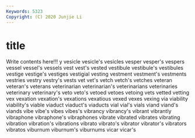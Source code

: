 ```yaml
---
Keywords: 5323
Copyright: (C) 2020 Junjie Li
---
```


# title

Write contents here!!!
y
vesicle 
vesicle's 
vesicles 
vesper 
vesper's 
vespers 
vessel 
vessel's 
vessels 
vest
vest's 
vested 
vestibule 
vestibule's 
vestibules 
vestige 
vestige's 
vestiges 
vestigial 
vesting
vestment 
vestment's 
vestments 
vestries 
vestry 
vestry's 
vests 
vet 
vet's 
vetch
vetch's 
vetches 
veteran 
veteran's 
veterans 
veterinarian 
veterinarian's 
veterinarians 
veterinaries 
veterinary
veterinary's 
veto 
veto's 
vetoed 
vetoes 
vetoing 
vets 
vetted 
vetting 
vex
vexation 
vexation's 
vexations 
vexatious 
vexed 
vexes 
vexing 
via 
viability 
viability's
viable 
viaduct 
viaduct's 
viaducts 
vial 
vial's 
vials 
viand 
viand's 
viands
vibe 
vibe's 
vibes 
vibes's 
vibrancy 
vibrancy's 
vibrant 
vibrantly 
vibraphone 
vibraphone's
vibraphones 
vibrate 
vibrated 
vibrates 
vibrating 
vibration 
vibration's 
vibrations 
vibrato 
vibrato's
vibrator 
vibrator's 
vibrators 
vibratos 
viburnum 
viburnum's 
viburnums 
vicar 
vicar's 
